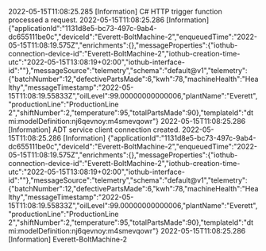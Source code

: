 2022-05-15T11:08:25.285 [Information] C# HTTP trigger function processed a request.
2022-05-15T11:08:25.286 [Information] {"applicationId":"1131d8e5-bc73-497c-9ab4-dc655111be0c","deviceId":"Everett-BoltMachine-2","enqueuedTime":"2022-05-15T11:08:19.575Z","enrichments":{},"messageProperties":{"iothub-connection-device-id":"Everett-BoltMachine-2","iothub-creation-time-utc":"2022-05-15T13:08:19+02:00","iothub-interface-id":""},"messageSource":"telemetry","schema":"default@v1","telemetry":{"batchNumber":12,"defectivePartsMade":6,"kwh":78,"machineHealth":"Healthy","messageTimestamp":"2022-05-15T11:08:19.55833Z","oilLevel":99.00000000000006,"plantName":"Everett","productionLine":"ProductionLine 2","shiftNumber":2,"temperature":95,"totalPartsMade":90},"templateId":"dtmi:modelDefinition:nj6qevnoy:m4smevqowr"}
2022-05-15T11:08:25.286 [Information] ADT service client connection created.
2022-05-15T11:08:25.286 [Information] {"applicationId":"1131d8e5-bc73-497c-9ab4-dc655111be0c","deviceId":"Everett-BoltMachine-2","enqueuedTime":"2022-05-15T11:08:19.575Z","enrichments":{},"messageProperties":{"iothub-connection-device-id":"Everett-BoltMachine-2","iothub-creation-time-utc":"2022-05-15T13:08:19+02:00","iothub-interface-id":""},"messageSource":"telemetry","schema":"default@v1","telemetry":{"batchNumber":12,"defectivePartsMade":6,"kwh":78,"machineHealth":"Healthy","messageTimestamp":"2022-05-15T11:08:19.55833Z","oilLevel":99.00000000000006,"plantName":"Everett","productionLine":"ProductionLine 2","shiftNumber":2,"temperature":95,"totalPartsMade":90},"templateId":"dtmi:modelDefinition:nj6qevnoy:m4smevqowr"}
2022-05-15T11:08:25.286 [Information] Everett-BoltMachine-2